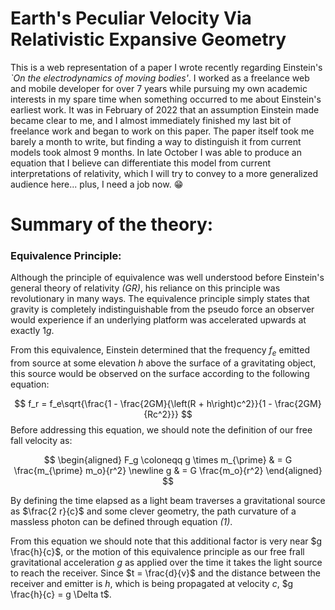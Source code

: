 # Earth's Peculiar Velocity Via Relativistic Expansive Geometry

This is a web representation of a paper I wrote recently regarding Einstein's _`On the electrodynamics of moving bodies'_. I worked as a freelance web and mobile developer for over 7 years while pursuing my own academic interests in my spare time when something occurred to me about Einstein's earliest work. It was in February of 2022 that an assumption Einstein made became clear to me, and I almost immediately finished my last bit of freelance work and began to work on this paper. The paper itself took me barely a month to write, but finding a way to distinguish it from current models took almost 9 months. In late October I was able to produce an equation that I believe can differentiate this model from current interpretations of relativity, which I will try to convey to a more generalized audience here... plus, I need a job now. :grin:

# Summary of the theory:

### Equivalence Principle:
Although the principle of equivalence was well understood before Einstein's general theory of relativity _(GR)_, his reliance on this principle was revolutionary in many ways. The equivalence principle simply states that gravity is completely indistinguishable from the pseudo force an observer would experience if an underlying platform was accelerated upwards at exactly $1g$.

From this equivalence, Einstein determined that the frequency $f_e$ emitted from source at some elevation $h$ above the surface of a gravitating object, this source would be observed on the surface according to the following equation:

$$
f_r = f_e\sqrt{\frac{1 - \frac{2GM}{\left(R + h\right)c^2}}{1 - \frac{2GM}{Rc^2}}}
$$
Before addressing this equation, we should note the definition of our free fall velocity as:

$$
\begin{aligned}
F_g \coloneqq g \times m_{\prime} & = G \frac{m_{\prime} m_o}{r^2} \newline
g & = G \frac{m_o}{r^2}
\end{aligned}
$$

By defining the time elapsed as a light beam traverses a gravitational source as $\frac{2 r}{c}$ and some clever geometry, the path curvature of a massless photon can be defined through equation _(1)_.

From this equation we should note that this additional factor is very near $g \frac{h}{c}$, or the motion of this equivalence principle as our free frall gravitational acceleration $g$ as applied over the time it takes the light source to reach the receiver. Since $t = \frac{d}{v}$ and the distance between the receiver and emitter is $h$, which is being propagated at velocity $c$, $g \frac{h}{c} = g \Delta t$.